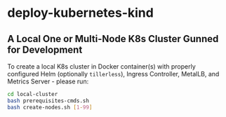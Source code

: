 # deploy-kubernetes-kind

## A Local One or Multi-Node K8s Cluster Gunned for Development

To create a local K8s cluster in Docker container(s) with properly configured Helm (optionally `tillerless`), Ingress Controller, MetalLB, and Metrics Server - please run:

```bash
cd local-cluster
bash prerequisites-cmds.sh
bash create-nodes.sh [1-99]
```
